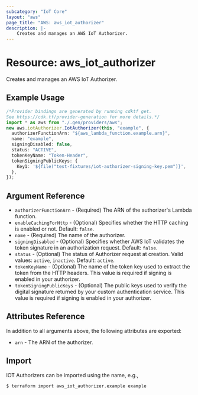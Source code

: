 ```yaml
---
subcategory: "IoT Core"
layout: "aws"
page_title: "AWS: aws_iot_authorizer"
description: |-
    Creates and manages an AWS IoT Authorizer.
---
```


# Resource: aws\_iot\_authorizer

Creates and manages an AWS IoT Authorizer.

## Example Usage

```typescript
/*Provider bindings are generated by running cdktf get.
See https://cdk.tf/provider-generation for more details.*/
import * as aws from "./.gen/providers/aws";
new aws.iotAuthorizer.IotAuthorizer(this, "example", {
  authorizerFunctionArn: "${aws_lambda_function.example.arn}",
  name: "example",
  signingDisabled: false,
  status: "ACTIVE",
  tokenKeyName: "Token-Header",
  tokenSigningPublicKeys: {
    Key1: '${file("test-fixtures/iot-authorizer-signing-key.pem")}',
  },
});

```

## Argument Reference

* `authorizerFunctionArn` - (Required) The ARN of the authorizer's Lambda function.
* `enableCachingForHttp`  - (Optional) Specifies whether the HTTP caching is enabled or not. Default: `false`.
* `name` - (Required) The name of the authorizer.
* `signingDisabled` - (Optional) Specifies whether AWS IoT validates the token signature in an authorization request. Default: `false`.
* `status` - (Optional) The status of Authorizer request at creation. Valid values: `active`, `inactive`. Default: `active`.
* `tokenKeyName` - (Optional) The name of the token key used to extract the token from the HTTP headers. This value is required if signing is enabled in your authorizer.
* `tokenSigningPublicKeys` - (Optional) The public keys used to verify the digital signature returned by your custom authentication service. This value is required if signing is enabled in your authorizer.

## Attributes Reference

In addition to all arguments above, the following attributes are exported:

* `arn` - The ARN of the authorizer.

## Import

IOT Authorizers can be imported using the name, e.g.,

```console
$ terraform import aws_iot_authorizer.example example
```
